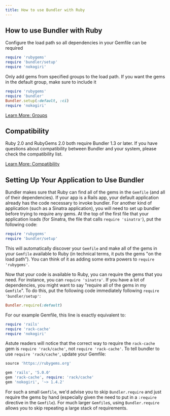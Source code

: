 ```yaml
---
title: How to use Bundler with Ruby
---
```

## How to use Bundler with Ruby

Configure the load path so all dependencies in
your Gemfile can be required

~~~ruby
require 'rubygems'
require 'bundler/setup'
require 'nokogiri'
~~~

Only add gems from specified groups to the
load path. If you want the gems in the
default group, make sure to include it

~~~ruby
require 'rubygems'
require 'bundler'
Bundler.setup(:default, :ci)
require 'nokogiri'
~~~

<a href="./groups.html" class="btn btn-primary">Learn More: Groups</a>

## Compatibility

Ruby 2.0 and RubyGems 2.0 both require Bundler 1.3 or later. If you have questions about compatibility between Bundler and your system, please check the compatibility list.

<a href="/compatibility.html" class="btn btn-primary">Learn More: Compatibility</a>

## Setting Up Your Application to Use Bundler
<a name="setting-up-your-application-to-use-bundler"></a>

Bundler makes sure that Ruby can find all of the gems in the `Gemfile`
(and all of their dependencies). If your app is a Rails app, your default application
already has the code necessary to invoke bundler.
For another kind of application (such as a Sinatra application), you will need to set up
bundler before trying to require any gems. At the top of the first file that your
application loads (for Sinatra, the file that calls `require 'sinatra'`), put
the following code:

~~~ruby
require 'rubygems'
require 'bundler/setup'
~~~

This will automatically discover your `Gemfile` and make all of the gems in
your `Gemfile` available to Ruby (in technical terms, it puts the gems "on the
load path"). You can think of it as adding some extra powers to `require
'rubygems'`.

Now that your code is available to Ruby, you can require the gems that you need. For
instance, you can `require 'sinatra'`. If you have a lot of dependencies, you
might want to say "require all of the gems in my `Gemfile`". To do this, put
the following code immediately following `require 'bundler/setup'`:

~~~ruby
Bundler.require(:default)
~~~

For our example Gemfile, this line is exactly equivalent to:

~~~ruby
require 'rails'
require 'rack-cache'
require 'nokogiri'
~~~

Astute readers will notice that the correct way to require the `rack-cache`
gem is `require 'rack/cache'`, not `require 'rack-cache'`. To tell
bundler to use `require 'rack/cache'`, update your Gemfile:

~~~ruby
source 'https://rubygems.org'

gem 'rails', '5.0.0'
gem 'rack-cache', require: 'rack/cache'
gem 'nokogiri', '~> 1.4.2'
~~~

For such a small `Gemfile`, we'd advise you to skip
`Bundler.require` and just require the gems by hand (especially given the
need to put in a `:require` directive in the `Gemfile`). For much
larger `Gemfile`s, using `Bundler.require` allows you to skip
repeating a large stack of requirements.
